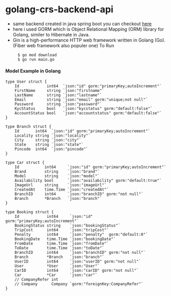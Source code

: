 # golang-crs-backend-api
- same backend created in java spring boot you can checkout [here](https://github.com/Online-Car-Rental-System-CDAC-Proj/BackEnd)
- here i used GORM which is Object Relational Mapping (ORM) library for Golang, similer to Hibernate in Java.
- Gin is a high-performance HTTP web framework written in Golang (Go). (Fiber web framework also populer one)
  To Run
  ```
    $ go mod download
    $ go run main.go
  ```
#### Model Example in Golang
```
type User struct {
	Id            int64  `json:"id" gorm:"primaryKey;autoIncrement"`
	FirstName     string `json:"firstname"`
	LastName      string `json:"lastname"`
	Email         string `json:"email" gorm:"unique;not null"`
	Password      string `json:"password"`
	KycStatus     bool   `json:"kycstatus" gorm:"default:false"`
	AccountStatus bool   `json:"accountstatus" gorm:"default:false"`
}

type Branch struct {
	Id       int64  `json:"id" gorm:"primaryKey;autoIncrement"`
	Locality string `json:"locality"`
	City     string `json:"city"`
	State    string `json:"state"`
	Pincode  int64  `json:"pincode"`
}

type Car struct {
	Id           int64     `json:"id" gorm:"primaryKey;autoIncrement"`
	Brand        string    `json:"brand"`
	Model        string    `json:"model"`
	Availability bool      `json:"availability" gorm:"default:true"`
	ImageUrl     string    `json:"imageUrl"`
	CreatedAt    time.Time `json:"createdAt"`
	BranchID     int64     `json:"branchID" gorm:"not null"`
	Branch       *Branch   `json:"branch"`
}

type Booking struct {
	Id            int64     `json:"id" gorm:"primaryKey;autoIncrement"`
	BookingStatus string    `json:"bookingStatus"`
	TripCost      int64     `json:"tripCost"`
	Penalty       int64     `json:"penalty"  gorm:"default:0"`
	BookingDate   time.Time `json:"bookingDate"`
	FromDate      time.Time `json:"fromDate"`
	ToDate        time.Time `json:"toDate"`
	BranchID      int64     `json:"branchID" gorm:"not null"`
	Branch        *Branch   `json:"branch"`
	UserID        int64     `json:"userID" gorm:"not null"`
	User          *User     `json:"User"`
	CarID         int64     `json:"carID" gorm:"not null"`
	Car           *Car      `json:"car"`
	// CompanyRefer int
	// Company      Company `gorm:"foreignKey:CompanyRefer"`
}
```
  
